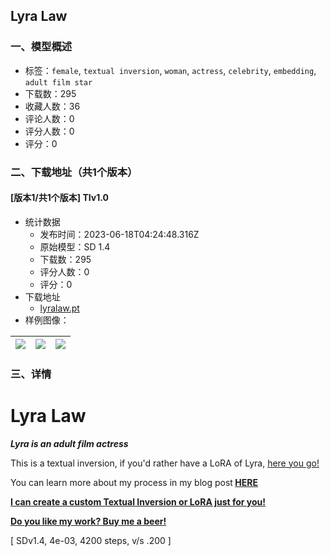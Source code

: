 ## Lyra Law
### 一、模型概述

- 标签：`female`, `textual inversion`, `woman`, `actress`, `celebrity`, `embedding`, `adult film star`
- 下载数：295
- 收藏人数：36
- 评论人数：0
- 评分人数：0
- 评分：0

### 二、下载地址（共1个版本）

#### [版本1/共1个版本] TIv1.0

- 统计数据
  - 发布时间：2023-06-18T04:24:48.316Z
  - 原始模型：SD 1.4
  - 下载数：295
  - 评分人数：0
  - 评分：0
- 下载地址
  - [lyralaw.pt](https://civitai.com/api/download/models/71890)
- 样例图像：

| <img src="https://image.civitai.com/xG1nkqKTMzGDvpLrqFT7WA/4bd99fb1-347e-4b3d-9c1f-1c20c8f4c9de/width=450/802964.jpeg" /> | <img src="https://image.civitai.com/xG1nkqKTMzGDvpLrqFT7WA/40b7d602-ac39-4bd3-af3d-b07ef90dd660/width=450/802961.jpeg" /> | <img src="https://image.civitai.com/xG1nkqKTMzGDvpLrqFT7WA/8d54727b-8e85-44ad-aef9-08a62273cfd7/width=450/802966.jpeg" /> |
| ---- | ---- | ---- |


### 三、详情
<h1>Lyra Law</h1><p><strong><em>Lyra is an adult film actress</em></strong></p><p>This is a textual inversion, if you'd rather have a LoRA of Lyra, <a target="_blank" rel="ugc" href="https://civitai.com/models/67257">here you go!</a></p><p>You can learn more about my process in my blog post<strong> </strong><a target="_blank" rel="ugc" href="https://ko-fi.com/post/My-Textual-Inversion-methodology-M4M2L0B29"><strong>HERE</strong></a></p><p><a target="_blank" rel="ugc" href="https://www.buymeacoffee.com/bozack3000"><strong>I can create a custom Textual Inversion or LoRA just for you!</strong></a></p><p><a target="_blank" rel="ugc" href="https://ko-fi.com/bozack3000"><strong>Do you like my work? Buy me a beer!</strong></a></p><p>[ SDv1.4, 4e-03, 4200 steps, v/s .200 ]</p>